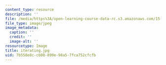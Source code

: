 ```yaml
---
content_type: resource
description: ''
file: /media/https%3A/open-learning-course-data-rc.s3.amazonaws.com/15-960-new-executive-thinking-social-impact-technology-projects-fall-2017-spring-2018/7b558e8cc608899e98a57fca752cfcfb_iterating.jpg
file_type: image/jpeg
image_metadata:
  caption: ''
  credit: ''
  image-alt: ''
resourcetype: Image
title: iterating.jpg
uid: 7b558e8c-c608-899e-98a5-7fca752cfcfb
---
```

